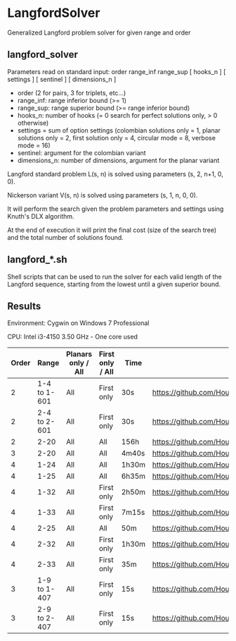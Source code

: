 # LangfordSolver
Generalized Langford problem solver for given range and order

## langford_solver

Parameters read on standard input: order range_inf range_sup \[ hooks_n \] \[ settings \] \[ sentinel \] \[ dimensions_n \]

- order (2 for pairs, 3 for triplets, etc...)
- range_inf: range inferior bound (>= 1)
- range_sup: range superior bound (>= range inferior bound)
- hooks_n: number of hooks (= 0 search for perfect solutions only, > 0 otherwise)
- settings = sum of option settings (colombian solutions only = 1, planar solutions only = 2, first solution only = 4, circular mode = 8, verbose mode = 16)
- sentinel: argument for the colombian variant
- dimensions_n: number of dimensions, argument for the planar variant

Langford standard problem L(s, n) is solved using parameters (s, 2, n+1, 0, 0).

Nickerson variant V(s, n) is solved using parameters (s, 1, n, 0, 0).

It will perform the search given the problem parameters and settings using Knuth's DLX algorithm.

At the end of execution it will print the final cost (size of the search tree) and the total number of solutions found.

## langford_\*\.sh

Shell scripts that can be used to run the solver for each valid length of the Langford sequence, starting from the lowest until a given superior bound.

## Results

Environment: Cygwin on Windows 7 Professional

CPU: Intel i3-4150 3.50 GHz - One core used
 
| Order | Range | Planars only / All | First only / All | Time | Output |
| ----- | ----- | ------------------ | ---------------- | ---- | ------ |
| 2 | 1-4 to 1-601 | All | First only | 30s | https://github.com/HoustonWeHaveABug/LangfordSolver/blob/master/langford_pairs_1_601_20.txt |
| 2 | 2-4 to 2-601 | All | First only | 30s | https://github.com/HoustonWeHaveABug/LangfordSolver/blob/master/langford_pairs_2_601_20.txt |
| 2 | 2-20 | All | All | 156h | https://github.com/HoustonWeHaveABug/LangfordSolver/blob/master/langford_solver_2_2_20_0_0.txt |
| 3 | 2-20 | All | All | 4m40s | https://github.com/HoustonWeHaveABug/LangfordSolver/blob/master/langford_solver_3_2_20_0_0.txt |
| 4 | 1-24 | All | All | 1h30m | https://github.com/HoustonWeHaveABug/LangfordSolver/blob/master/langford_solver_4_1_24_0_16.txt |
| 4 | 1-25 | All | All | 6h35m | https://github.com/HoustonWeHaveABug/LangfordSolver/blob/master/langford_solver_4_1_25_0_16.txt |
| 4 | 1-32 | All | First only | 2h50m | https://github.com/HoustonWeHaveABug/LangfordSolver/blob/master/langford_solver_4_1_32_0_20.txt |
| 4 | 1-33 | All | First only | 7m15s | https://github.com/HoustonWeHaveABug/LangfordSolver/blob/master/langford_solver_4_1_33_0_20.txt |
| 4 | 2-25 | All | All | 50m | https://github.com/HoustonWeHaveABug/LangfordSolver/blob/master/langford_solver_4_2_25_0_16.txt |
| 4 | 2-32 | All | First only | 1h30m | https://github.com/HoustonWeHaveABug/LangfordSolver/blob/master/langford_solver_4_2_32_0_20.txt |
| 4 | 2-33 | All | First only | 35m | https://github.com/HoustonWeHaveABug/LangfordSolver/blob/master/langford_solver_4_2_33_0_20.txt |
| 3 | 1-9 to 1-407 | All | First only | 15s | https://github.com/HoustonWeHaveABug/LangfordSolver/blob/master/langford_triplets_1_407_20.txt |
| 3 | 2-9 to 2-407 | All | First only | 15s | https://github.com/HoustonWeHaveABug/LangfordSolver/blob/master/langford_triplets_2_407_20.txt |

